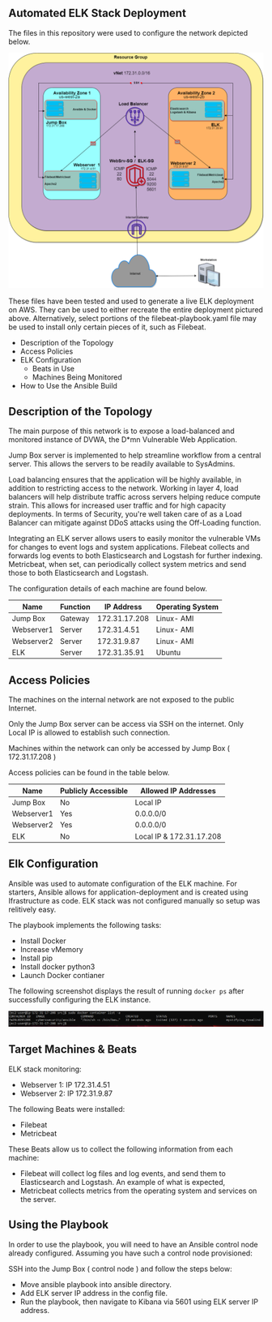 ## Automated ELK Stack Deployment

The files in this repository were used to configure the network depicted below.

![This is an image](https://github.com/EricF1525/UCI-Project1/blob/main/Images/Network%20Diagram.png)


These files have been tested and used to generate a live ELK deployment on AWS. They can be used to either recreate the entire deployment pictured above. Alternatively, select portions of the filebeat-playbook.yaml file may be used to install only certain pieces of it, such as Filebeat.

- Description of the Topology
- Access Policies
- ELK Configuration
  - Beats in Use
  - Machines Being Monitored
- How to Use the Ansible Build


## Description of the Topology

The main purpose of this network is to expose a load-balanced and monitored instance of DVWA, the D*mn Vulnerable Web Application.

Jump Box server is implemented to help streamline workflow from a central server. This allows the servers to be readily available to SysAdmins.

Load balancing ensures that the application will be highly available, in addition to restricting access to the network. Working in layer 4, load balancers will help distribute traffic across servers helping reduce compute strain. This allows for increased user traffic and for high capacity deployments. In terms of Security, you're well taken care of as a Load Balancer can mitigate against DDoS attacks using the Off-Loading function. 

Integrating an ELK server allows users to easily monitor the vulnerable VMs for changes to event logs and system applications.
Filebeat collects and forwards log events to both Elasticsearch and Logstash for further indexing. 
Metricbeat, when set, can periodically collect system metrics and send those to both Elasticsearch and Logstash. 

The configuration details of each machine are found below.

| Name        | Function | IP Address    | Operating System |
|-------------|----------|---------------|------------------|
| Jump Box    | Gateway  | 172.31.17.208 | Linux- AMI       |
| Webserver1  | Server   | 172.31.4.51   | Linux- AMI       |
| Webserver2  | Server   | 172.31.9.87   | Linux- AMI       |
| ELK         | Server   | 172.31.35.91  |     Ubuntu       |

## Access Policies

The machines on the internal network are not exposed to the public Internet. 

Only the Jump Box server can be access via SSH on the internet. Only Local IP is allowed to establish such connection.

Machines within the network can only be accessed by Jump Box ( 172.31.17.208 )

Access policies can be found in the table below.

| Name        | Publicly Accessible |   Allowed IP Addresses   |
|-------------|---------------------|--------------------------|
| Jump Box    |  No                 |        Local IP          |
| Webserver1  |  Yes                |        0.0.0.0/0         |
| Webserver2  |  Yes                |        0.0.0.0/0         |
| ELK         |  No                 | Local IP & 172.31.17.208 |


## Elk Configuration

Ansible was used to automate configuration of the ELK machine. For starters, Ansible allows for application-deployment and is created using Ifrastructure as code. ELK stack was not configured manually so setup was relitively easy. 

The playbook implements the following tasks:
- Install Docker
- Increase vMemory 
- Install pip 
- Install docker python3
- Launch Docker contianer 

The following screenshot displays the result of running `docker ps` after successfully configuring the ELK instance.

<img width="1226" alt="Docker-ps-output" src="https://github.com/EricF1525/UCI-Project1/blob/main/Images/Docker%20ps.PNG">


## Target Machines & Beats
ELK stack monitoring:
- Webserver 1: IP 172.31.4.51
- Webserver 2: IP 172.31.9.87

The following Beats were installed: 
- Filebeat
- Metricbeat

These Beats allow us to collect the following information from each machine:
- Filebeat will collect log files and log events, and send them to Elasticsearch and Logstash. An example of what is expected, 
- Metricbeat collects metrics from the operating system and services on the server. 


## Using the Playbook
In order to use the playbook, you will need to have an Ansible control node already configured. Assuming you have such a control node provisioned: 

SSH into the Jump Box ( control node ) and follow the steps below:
- Move ansible playbook into ansible directory.
- Add ELK server IP address in the config file.
- Run the playbook, then navigate to Kibana via 5601 using ELK server IP address. 
